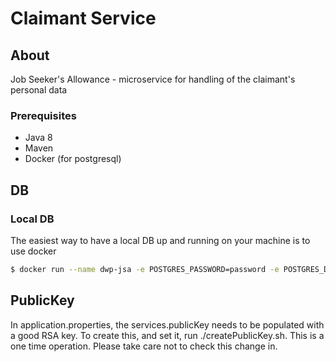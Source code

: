 # Claimant Service

## About

Job Seeker's Allowance - microservice for handling of the claimant's personal data 

### Prerequisites

* Java 8
* Maven
* Docker (for postgresql)

## DB
### Local DB

The easiest way to have a local DB up and running on your machine is to use docker
```bash
$ docker run --name dwp-jsa -e POSTGRES_PASSWORD=password -e POSTGRES_DB=dwp-jsa -p5432:5432 postgres
```

## PublicKey

In application.properties, the services.publicKey needs to be populated with a good RSA key.
To create this, and set it, run ./createPublicKey.sh.  This is a one time operation.  Please take
care not to check this change in.

